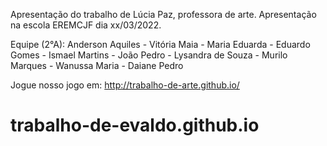 Apresentação do trabalho de Lúcia Paz, professora de arte. Apresentação na escola EREMCJF dia xx/03/2022.

Equipe (2°A): Anderson Aquiles - Vitória Maia - Maria Eduarda - Eduardo Gomes - Ismael Martins - João Pedro - Lysandra de Souza - Murilo Marques - Wanussa Maria - Daiane Pedro

Jogue nosso jogo em: http://trabalho-de-arte.github.io/
# trabalho-de-evaldo.github.io
